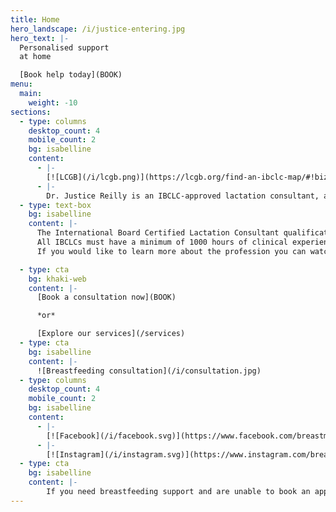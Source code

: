 ```yaml
---
title: Home
hero_landscape: /i/justice-entering.jpg
hero_text: |-
  Personalised support  
  at home

  [Book help today](BOOK)
menu:
  main:
    weight: -10
sections:
  - type: columns
    desktop_count: 4
    mobile_count: 2
    bg: isabelline
    content:
      - |-
        [![LCGB](/i/lcgb.png)](https://lcgb.org/find-an-ibclc-map/#!biz/id/5feb5f70f74ca15cb3446260/About)
      - |-
        Dr. Justice Reilly is an IBCLC-approved lactation consultant, and a member of Lactation Consultants of Great Britain.
  - type: text-box
    bg: isabelline
    content: |-
      The International Board Certified Lactation Consultant qualification is the highest standard of lactation education, recognised throughout the world.
      All IBCLCs must have a minimum of 1000 hours of clinical experience supporting breast/chestfeeding dyads in addition to an approved course of education, before passing the exam.
      If you would like to learn more about the profession you can watch [this video](https://www.youtube.com/watch?v=rFzGSyb3IjA).

  - type: cta
    bg: khaki-web
    content: |-
      [Book a consultation now](BOOK)

      *or*

      [Explore our services](/services)
  - type: cta
    bg: isabelline
    content: |-
      ![Breastfeeding consultation](/i/consultation.jpg)
  - type: columns
    desktop_count: 4
    mobile_count: 2
    bg: isabelline
    content:
      - |-
        [![Facebook](/i/facebook.svg)](https://www.facebook.com/breastmed/)
      - |-
        [![Instagram](/i/instagram.svg)](https://www.instagram.com/breastmed/)
  - type: cta
    bg: isabelline
    content: |-
        If you need breastfeeding support and are unable to book an appointment, please explore the [free resources](/free-resources) section.
---
```

